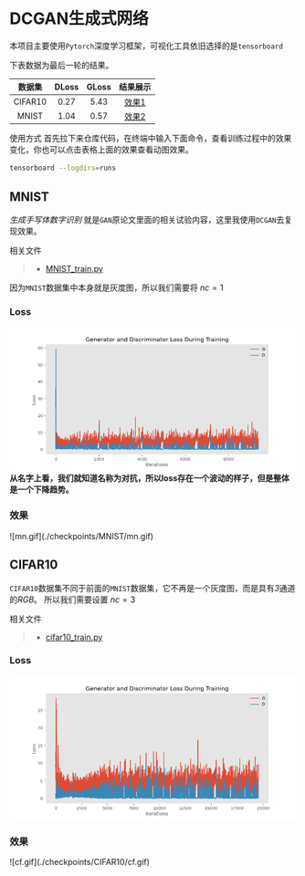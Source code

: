# DCGAN生成式网络

本项目主要使用`Pytorch`深度学习框架，可视化工具依旧选择的是`tensorboard`


下表数据为最后一轮的结果。

|   数据集   | DLoss | GLoss |    结果展示     |
|:-------:|:-----:|:-----:|:-----------:|
| CIFAR10 | 0.27  | 5.43  | [效果1](#1.1) |
|  MNIST  | 1.04  | 0.57  | [效果2](#1.2) |


使用方式
首先拉下来仓库代码，在终端中输入下面命令，查看训练过程中的效果变化，你也可以点击表格上面的效果查看动图效果。
```bash
tensorboard --logdirs=runs
```

## MNIST

_生成手写体数字识别_ 就是`GAN`原论文里面的相关试验内容，这里我使用`DCGAN`去复现效果。

相关文件
> - [MNIST_train.py](MNIST_train.py)

因为`MNIST`数据集中本身就是灰度图，所以我们需要将 $nc = 1$
### Loss
![G&D_losses.png](./checkpoints/MNIST/G&D_losses.png)
**从名字上看，我们就知道名称为对抗，所以loss存在一个波动的样子，但是整体是一个下降趋势。**

<h3 id="1.1">效果</h3>
![mn.gif](./checkpoints/MNIST/mn.gif)

## CIFAR10
`CIFAR10`数据集不同于前面的`MNIST`数据集，它不再是一个灰度图，而是具有*3*通道的*RGB*。
所以我们需要设置 $nc = 3$

相关文件
> - [cifar10_train.py](cifar10_train.py)

### Loss
![G&D_losses.png](./checkpoints/CIFAR10/G&D_losses.png)

<h3 id="1.2">效果</h3>
![cf.gif](./checkpoints/CIFAR10/cf.gif)